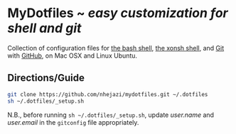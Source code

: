 # MyDotfiles ~ _easy customization for shell and git_

Collection of configuration files for [the bash shell](https://www.gnu.org/software/bash/), [the xonsh shell](http://xon.sh/), and [Git](https://git-scm.com/) with [GitHub](https://github.com/), on Mac OSX and Linux Ubuntu.

## Directions/Guide
```bash
git clone https://github.com/nhejazi/mydotfiles.git ~/.dotfiles
sh ~/.dotfiles/_setup.sh
```
N.B., before running `sh ~/.dotfiles/_setup.sh`, update _user.name_ and _user.email_ in the `gitconfig` file appropriately.
